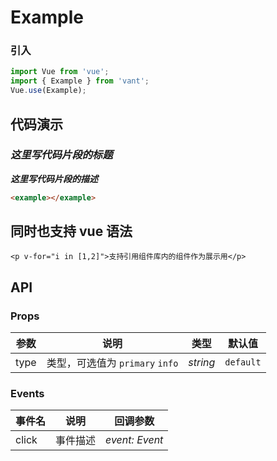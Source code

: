 # Example

### 引入

```js
import Vue from 'vue';
import { Example } from 'vant';
Vue.use(Example);
```

## 代码演示

### ***这里写代码片段的标题***

***这里写代码片段的描述***

```html
<example></example>
```

## 同时也支持 vue 语法

```vue
<p v-for="i in [1,2]">支持引用组件库内的组件作为展示用</p>
```

## API

### Props

| 参数 | 说明 | 类型 | 默认值 |
| --- | --- | --- | --- |
| type | 类型，可选值为 `primary` `info` | _string_ | `default` |

### Events

| 事件名     | 说明                                     | 回调参数            |
| ---------- | ---------------------------------------- | ------------------- |
| click      | 事件描述 | _event: Event_      |
